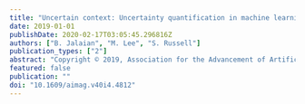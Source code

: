 ```yaml
---
title: "Uncertain context: Uncertainty quantification in machine learning"
date: 2019-01-01
publishDate: 2020-02-17T03:05:45.296816Z
authors: ["B. Jalaian", "M. Lee", "S. Russell"]
publication_types: ["2"]
abstract: "Copyright © 2019, Association for the Advancement of Artificial Intelligence. All rights reserved. Machine learning and artificial intelligence will be deeply embedded in the intelligent systems humans use to automate tasking, optimize planning, and support decision-making. However, many of these methods can be challenged by dynamic computational contexts, resulting in uncertainty in prediction errors and overall system outputs. Therefore, it will be increasingly important for uncertainties in underlying learning-related computer models to be quantified and communicated. The goal of this article is to provide an accessible overview of computational context and its relationship to uncertainty quantification for machine learning, as well as to provide general suggestions on how to implement uncertainty quantification when doing statistical learning. Specifically, we will discuss the challenge of quantifying uncertainty in predictions using popular machine learning models. We present several sources of uncertainty and their implications on statistical models and subsequent machine learning predictions."
featured: false
publication: ""
doi: "10.1609/aimag.v40i4.4812"
---
```


